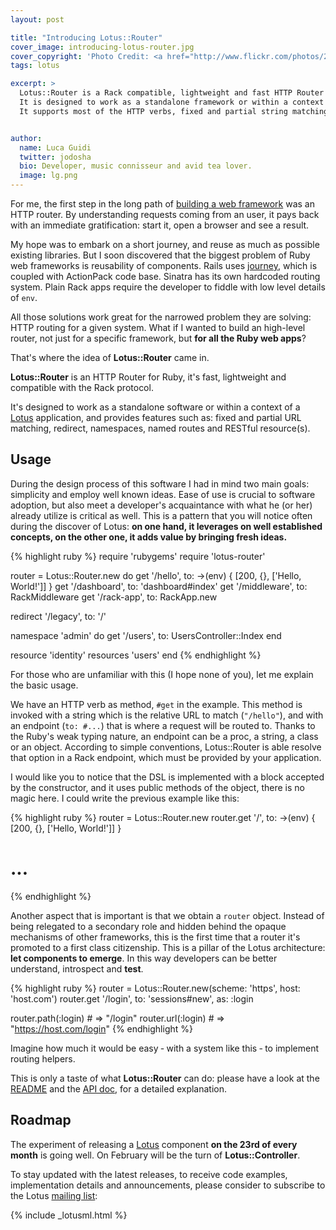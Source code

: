 ```yaml
---
layout: post

title: "Introducing Lotus::Router"
cover_image: introducing-lotus-router.jpg
cover_copyright: 'Photo Credit: <a href="http://www.flickr.com/photos/29242822@N00/205714765/">Giovanni88Ant</a> via <a href="http://compfight.com">Compfight</a> <a href="http://www.flickr.com/help/general/#147">cc</a>'
tags: lotus

excerpt: >
  Lotus::Router is a Rack compatible, lightweight and fast HTTP Router for Ruby.
  It is designed to work as a standalone framework or within a context of a Lotus application.
  It supports most of the HTTP verbs, fixed and partial string matching, redirect, namespaces, named routes and RESTful resource(s).


author:
  name: Luca Guidi
  twitter: jodosha
  bio: Developer, music connisseur and avid tea lover.
  image: lg.png
---
```


For me, the first step in the long path of [building a web framework](/2014/01/01/announcing-lotus.html) was an HTTP router.
By understanding requests coming from an user, it pays back with an immediate gratification: start it, open a browser and see a result.

My hope was to embark on a short journey, and reuse as much as possible existing libraries.
But I soon discovered that the biggest problem of Ruby web frameworks is reusability of components.
Rails uses [journey](https://github.com/rails/journey), which is coupled with ActionPack code base.
Sinatra has its own hardcoded routing system.
Plain Rack apps require the developer to fiddle with low level details of `env`.

All those solutions work great for the narrowed problem they are solving: HTTP routing for a given system.
What if I wanted to build an high-level router, not just for a specific framework, but __for all the Ruby web apps__?

That's where the idea of __Lotus::Router__ came in.

__Lotus::Router__ is an HTTP Router for Ruby, it's fast, lightweight and compatible with the Rack protocol.

It's designed to work as a standalone software or within a context of a [Lotus](http://lotusrb.org) application, and provides features such as: fixed and partial URL matching, redirect, namespaces, named routes and RESTful resource(s).

## Usage

During the design process of this software I had in mind two main goals: simplicity and employ well known ideas.
Ease of use is crucial to software adoption, but also meet a developer's acquaintance with what he (or her) already utilize is critical as well.
This is a pattern that you will notice often during the discover of Lotus: __on one hand, it leverages on well established concepts, on the other one, it adds value by bringing fresh ideas.__

{% highlight ruby %}
require 'rubygems'
require 'lotus-router'

router = Lotus::Router.new do
  get  '/hello', to: ->(env) { [200, {}, ['Hello, World!']] }
  get  '/dashboard',   to: 'dashboard#index'
  get  '/middleware',  to: RackMiddleware
  get  '/rack-app',    to: RackApp.new

  redirect '/legacy', to: '/'

  namespace 'admin' do
    get '/users', to: UsersController::Index
  end

  resource  'identity'
  resources 'users'
end
{% endhighlight %}

For those who are unfamiliar with this (I hope none of you), let me explain the basic usage.

We have an HTTP verb as method, `#get` in the example.
This method is invoked with a string which is the relative URL to match (`"/hello"`), and with an endpoint (`to: #...`) that is where a request will be routed to.
Thanks to the Ruby's weak typing nature, an endpoint can be a proc, a string, a class or an object. According to simple conventions, Lotus::Router is able resolve that option in a Rack endpoint, which must be provided by your application.

I would like you to notice that the DSL is implemented with a block accepted by the constructor, and it uses public methods of the object, there is no magic here.
I could write the previous example like this:

{% highlight ruby %}
router = Lotus::Router.new
router.get  '/', to: ->(env) { [200, {}, ['Hello, World!']] }
# ...
{% endhighlight %}

Another aspect that is important is that we obtain a `router` object.
Instead of being relegated to a secondary role and hidden behind the opaque mechanisms of other frameworks, this is the first time that a router it's promoted to a first class citizenship.
This is a pillar of the Lotus architecture: __let components to emerge__. In this way developers can be better understand, introspect and __test__.

{% highlight ruby %}
router = Lotus::Router.new(scheme: 'https', host: 'host.com')
router.get '/login', to: 'sessions#new', as: :login

router.path(:login) # => "/login"
router.url(:login)  # => "https://host.com/login"
{% endhighlight %}

Imagine how much it would be easy &dash; with a system like this &dash; to implement routing helpers.

This is only a taste of what __Lotus::Router__ can do: please have a look at the [README](https://github.com/lotus/router#lotusrouter) and the [API doc](http://rdoc.info/gems/lotus-router), for a detailed explanation.

## Roadmap

The experiment of releasing a [Lotus](http://lotusrb.org) component __on the 23rd of every month__ is going well. On February will be the turn of __Lotus::Controller__.

To stay updated with the latest releases, to receive code examples, implementation details and announcements, please consider to subscribe to the Lotus [mailing list](http://lotusrb.org/mailing-list):

{% include _lotusml.html %}
